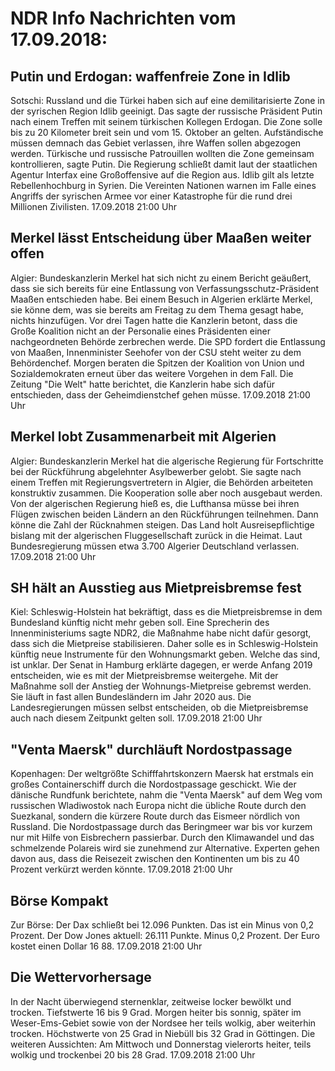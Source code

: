 # NDR Info Nachrichten vom 17.09.2018:


## Putin und Erdogan: waffenfreie Zone in Idlib
Sotschi: Russland und die Türkei haben sich auf eine demilitarisierte Zone in der syrischen Region Idlib geeinigt. Das sagte der russische Präsident Putin nach einem Treffen mit seinem türkischen Kollegen Erdogan. Die Zone solle bis zu 20 Kilometer breit sein und vom 15. Oktober an gelten. Aufständische müssen demnach das Gebiet verlassen, ihre Waffen sollen abgezogen werden. Türkische und russische Patrouillen wollten die Zone gemeinsam kontrollieren, sagte Putin. Die Regierung schließt damit laut der staatlichen Agentur Interfax eine Großoffensive auf die Region aus. Idlib gilt als letzte Rebellenhochburg in Syrien. Die Vereinten Nationen warnen im Falle eines Angriffs der syrischen Armee vor einer Katastrophe für die rund drei Millionen Zivilisten. 17.09.2018 21:00 Uhr 

## Merkel lässt Entscheidung über Maaßen weiter offen
Algier: Bundeskanzlerin Merkel hat sich nicht zu einem Bericht geäußert, dass sie sich bereits für eine Entlassung von Verfassungsschutz-Präsident Maaßen entschieden habe. Bei einem Besuch in Algerien erklärte Merkel, sie könne dem, was sie bereits am Freitag zu dem Thema gesagt habe, nichts hinzufügen. Vor drei Tagen hatte die Kanzlerin betont, dass die Große Koalition nicht an der Personalie eines Präsidenten einer nachgeordneten Behörde zerbrechen werde. Die SPD fordert die Entlassung von Maaßen, Innenminister Seehofer von der CSU steht weiter zu dem Behördenchef. Morgen beraten die Spitzen der Koalition von Union und Sozialdemokraten erneut über das weitere Vorgehen in dem Fall. Die Zeitung "Die Welt" hatte berichtet, die Kanzlerin habe sich dafür entschieden, dass der Geheimdienstchef gehen müsse. 17.09.2018 21:00 Uhr 

## Merkel lobt Zusammenarbeit mit Algerien
Algier:	Bundeskanzlerin Merkel hat die algerische Regierung für Fortschritte bei der Rückführung abgelehnter Asylbewerber gelobt. Sie sagte nach einem Treffen mit Regierungsvertretern in Algier, die Behörden arbeiteten konstruktiv zusammen. Die Kooperation solle aber noch ausgebaut werden. Von der algerischen Regierung hieß es, die Lufthansa müsse bei ihren Flügen zwischen beiden Ländern an den Rückführungen teilnehmen. Dann könne die Zahl der Rücknahmen steigen. Das Land holt Ausreisepflichtige bislang mit der algerischen Fluggesellschaft zurück in die Heimat. Laut Bundesregierung müssen etwa 3.700 Algerier Deutschland verlassen. 17.09.2018 21:00 Uhr 

## SH hält an Ausstieg aus Mietpreisbremse fest
Kiel: Schleswig-Holstein hat bekräftigt, dass es die Mietpreisbremse in dem Bundesland künftig nicht mehr geben soll. Eine Sprecherin des Innenministeriums sagte NDR2, die Maßnahme habe nicht dafür gesorgt, dass sich die Mietpreise stabilisieren. Daher solle es in Schleswig-Holstein künftig neue Instrumente für den Wohnungsmarkt geben. Welche das sind, ist unklar. Der Senat in Hamburg erklärte dagegen, er werde Anfang 2019 entscheiden, wie es mit der Mietpreisbremse weitergehe. Mit der Maßnahme soll der Anstieg der Wohnungs-Mietpreise gebremst werden. Sie läuft in fast allen Bundesländern im Jahr 2020 aus. Die Landesregierungen müssen selbst entscheiden, ob die Mietpreisbremse auch nach diesem Zeitpunkt gelten soll. 17.09.2018 21:00 Uhr 

## "Venta Maersk" durchläuft Nordostpassage
Kopenhagen: Der weltgrößte Schifffahrtskonzern Maersk hat erstmals ein großes Containerschiff durch die Nordostpassage geschickt. Wie der dänische Rundfunk berichtete, nahm die "Venta Maersk" auf dem Weg vom russischen Wladiwostok nach Europa nicht die übliche Route durch den Suezkanal, sondern die kürzere Route durch das Eismeer nördlich von Russland. Die Nordostpassage durch das Beringmeer war bis vor kurzem nur mit Hilfe von Eisbrechern passierbar. Durch den Klimawandel und das schmelzende Polareis wird sie zunehmend zur Alternative. Experten gehen davon aus, dass die Reisezeit zwischen den Kontinenten um bis zu 40 Prozent verkürzt werden könnte. 17.09.2018 21:00 Uhr 

## Börse Kompakt
Zur Börse: Der Dax schließt bei 12.096 Punkten. Das ist ein Minus von 0,2 Prozent. Der Dow Jones aktuell: 26.111 Punkte. Minus 0,2 Prozent. Der Euro kostet einen Dollar 16 88. 17.09.2018 21:00 Uhr 

## Die Wettervorhersage
In der Nacht überwiegend sternenklar, zeitweise locker bewölkt und trocken. Tiefstwerte 16 bis 9 Grad. Morgen heiter bis sonnig, später im Weser-Ems-Gebiet  sowie von der Nordsee her teils wolkig, aber weiterhin trocken. Höchstwerte von 25 Grad in Niebüll bis 32 Grad in Göttingen. Die weiteren Aussichten: Am Mittwoch und Donnerstag vielerorts heiter, teils wolkig und trockenbei 20 bis 28 Grad. 17.09.2018 21:00 Uhr 
